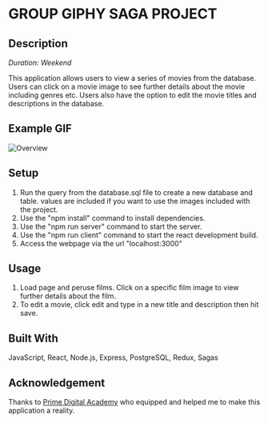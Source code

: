 # GROUP GIPHY SAGA PROJECT

## Description

_Duration: Weekend_

This application allows users to view a series of movies from the database.  Users can click on a movie image to see further details about the movie including genres etc.  Users also have the option to edit the movie titles and descriptions in the database.

## Example GIF

![Overview](public/images/example.gif)

## Setup

1. Run the query from the database.sql file to create a new database and table. values are included if you want to use the images included with the project.
2. Use the "npm install" command to install dependencies.
3. Use the "npm run server" command to start the server. 
4. Use the "npm run client" command to start the react development build. 
5. Access the webpage via the url "localhost:3000"

## Usage

1. Load page and peruse films.  Click on a specific film image to view further details about the film.
2. To edit a movie, click edit and type in a new title and description then hit save.

## Built With

JavaScript, React, Node.js, Express, PostgreSQL, Redux, Sagas

## Acknowledgement
Thanks to [Prime Digital Academy](www.primeacademy.io) who equipped and helped me to make this application a reality.